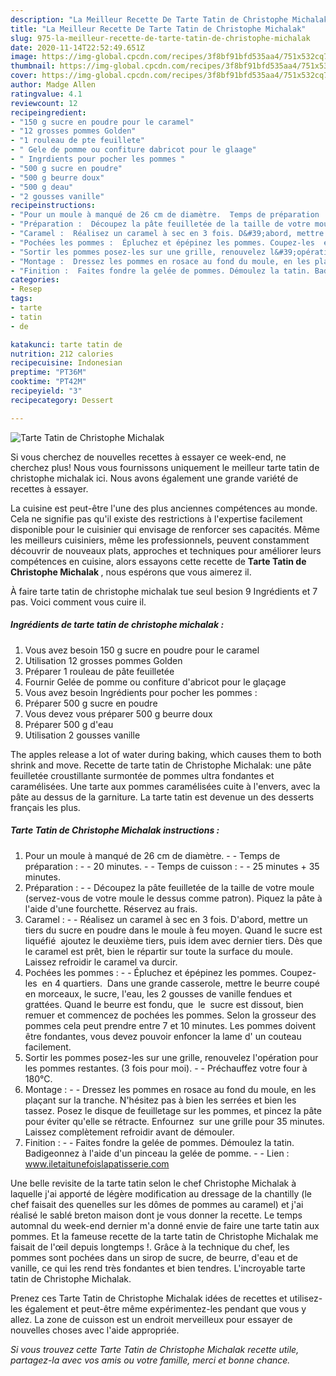```yaml
---
description: "La Meilleur Recette De Tarte Tatin de Christophe Michalak"
title: "La Meilleur Recette De Tarte Tatin de Christophe Michalak"
slug: 975-la-meilleur-recette-de-tarte-tatin-de-christophe-michalak
date: 2020-11-14T22:52:49.651Z
image: https://img-global.cpcdn.com/recipes/3f8bf91bfd535aa4/751x532cq70/tarte-tatin-de-christophe-michalak-photo-principale-de-la-recette.jpg
thumbnail: https://img-global.cpcdn.com/recipes/3f8bf91bfd535aa4/751x532cq70/tarte-tatin-de-christophe-michalak-photo-principale-de-la-recette.jpg
cover: https://img-global.cpcdn.com/recipes/3f8bf91bfd535aa4/751x532cq70/tarte-tatin-de-christophe-michalak-photo-principale-de-la-recette.jpg
author: Madge Allen
ratingvalue: 4.1
reviewcount: 12
recipeingredient:
- "150 g sucre en poudre pour le caramel"
- "12 grosses pommes Golden"
- "1 rouleau de pte feuillete"
- " Gele de pomme ou confiture dabricot pour le glaage"
- " Ingrdients pour pocher les pommes "
- "500 g sucre en poudre"
- "500 g beurre doux"
- "500 g deau"
- "2 gousses vanille"
recipeinstructions:
- "Pour un moule à manqué de 26 cm de diamètre.  Temps de préparation :   20 minutes.  Temps de cuisson :  25 minutes + 35 minutes."
- "Préparation :  Découpez la pâte feuilletée de la taille de votre moule (servez-vous de votre moule le dessus comme patron). Piquez la pâte à l&#39;aide d&#39;une fourchette. Réservez au frais."
- "Caramel :  Réalisez un caramel à sec en 3 fois. D&#39;abord, mettre un tiers du sucre en poudre dans le moule à feu moyen. Quand le sucre est liquéfié  ajoutez le deuxième tiers, puis idem avec dernier tiers. Dès que le caramel est prêt, bien le répartir sur toute la surface du moule. Laissez refroidir le caramel va durcir."
- "Pochées les pommes :  Épluchez et épépinez les pommes. Coupez-les  en 4 quartiers.  Dans une grande casserole, mettre le beurre coupé en morceaux, le sucre, l&#39;eau, les 2 gousses de vanille fendues et  grattées. Quand le beurre est fondu, que  le  sucre est dissout, bien remuer et commencez de pochées les pommes. Selon la grosseur des pommes cela peut prendre entre 7 et 10 minutes. Les pommes doivent être fondantes, vous devez pouvoir enfoncer la lame d&#39; un couteau facilement."
- "Sortir les pommes posez-les sur une grille, renouvelez l&#39;opération pour les pommes restantes. (3 fois pour moi).  Préchauffez votre four à 180°C."
- "Montage :  Dressez les pommes en rosace au fond du moule, en les plaçant sur la tranche. N&#39;hésitez pas à bien les serrées et bien les tassez. Posez le disque de feuilletage sur les pommes, et pincez la pâte pour éviter qu&#39;elle se rétracte. Enfournez  sur une grille pour 35 minutes. Laissez complètement refroidir avant de démouler."
- "Finition :  Faites fondre la gelée de pommes. Démoulez la tatin. Badigeonnez à l&#39;aide d&#39;un pinceau la gelée de pomme.  Lien : www.iletaitunefoislapatisserie.com"
categories:
- Resep
tags:
- tarte
- tatin
- de

katakunci: tarte tatin de 
nutrition: 212 calories
recipecuisine: Indonesian
preptime: "PT36M"
cooktime: "PT42M"
recipeyield: "3"
recipecategory: Dessert

---
```



![Tarte Tatin de Christophe Michalak](https://img-global.cpcdn.com/recipes/3f8bf91bfd535aa4/751x532cq70/tarte-tatin-de-christophe-michalak-photo-principale-de-la-recette.jpg)

Si vous cherchez de nouvelles recettes à essayer ce week-end, ne cherchez plus! Nous vous fournissons uniquement le meilleur tarte tatin de christophe michalak ici. Nous avons également une grande variété de recettes à essayer.

La cuisine est peut-être l'une des plus anciennes compétences au monde. Cela ne signifie pas qu'il existe des restrictions à l'expertise facilement disponible pour le cuisinier qui envisage de renforcer ses capacités. Même les meilleurs cuisiniers, même les professionnels, peuvent constamment découvrir de nouveaux plats, approches et techniques pour améliorer leurs compétences en cuisine, alors essayons cette recette de <strong> Tarte Tatin de Christophe Michalak </strong>, nous espérons que vous aimerez il.

<!--inarticleads1-->

À faire tarte tatin de christophe michalak tue seul besion 9 Ingrédients et 7 pas. Voici comment vous cuire il.

##### Ingrédients de tarte tatin de christophe michalak :

1. Vous avez besoin 150 g sucre en poudre pour le caramel
1. Utilisation 12 grosses pommes Golden
1. Préparer 1 rouleau de pâte feuilletée
1. Fournir  Gelée de pomme ou confiture d&#39;abricot pour le glaçage
1. Vous avez besoin  Ingrédients pour pocher les pommes :
1. Préparer 500 g sucre en poudre
1. Vous devez vous préparer 500 g beurre doux
1. Préparer 500 g d&#39;eau
1. Utilisation 2 gousses vanille


The apples release a lot of water during baking, which causes them to both shrink and move. Recette de tarte tatin de Christophe Michalak: une pâte feuilletée croustillante surmontée de pommes ultra fondantes et caramélisées. Une tarte aux pommes caramélisées cuite à l&#39;envers, avec la pâte au dessus de la garniture. La tarte tatin est devenue un des desserts français les plus. 

<!--inarticleads2-->

##### Tarte Tatin de Christophe Michalak instructions :

1. Pour un moule à manqué de 26 cm de diamètre. -  - Temps de préparation :  -  - 20 minutes. -  - Temps de cuisson : -  - 25 minutes + 35 minutes.
1. Préparation : -  - Découpez la pâte feuilletée de la taille de votre moule (servez-vous de votre moule le dessus comme patron). Piquez la pâte à l&#39;aide d&#39;une fourchette. Réservez au frais.
1. Caramel : -  - Réalisez un caramel à sec en 3 fois. D&#39;abord, mettre un tiers du sucre en poudre dans le moule à feu moyen. Quand le sucre est liquéfié  ajoutez le deuxième tiers, puis idem avec dernier tiers. Dès que le caramel est prêt, bien le répartir sur toute la surface du moule. Laissez refroidir le caramel va durcir.
1. Pochées les pommes : -  - Épluchez et épépinez les pommes. Coupez-les  en 4 quartiers.  Dans une grande casserole, mettre le beurre coupé en morceaux, le sucre, l&#39;eau, les 2 gousses de vanille fendues et  grattées. Quand le beurre est fondu, que  le  sucre est dissout, bien remuer et commencez de pochées les pommes. Selon la grosseur des pommes cela peut prendre entre 7 et 10 minutes. Les pommes doivent être fondantes, vous devez pouvoir enfoncer la lame d&#39; un couteau facilement.
1. Sortir les pommes posez-les sur une grille, renouvelez l&#39;opération pour les pommes restantes. (3 fois pour moi). -  - Préchauffez votre four à 180°C.
1. Montage : -  - Dressez les pommes en rosace au fond du moule, en les plaçant sur la tranche. N&#39;hésitez pas à bien les serrées et bien les tassez. Posez le disque de feuilletage sur les pommes, et pincez la pâte pour éviter qu&#39;elle se rétracte. Enfournez  sur une grille pour 35 minutes. Laissez complètement refroidir avant de démouler.
1. Finition : -  - Faites fondre la gelée de pommes. Démoulez la tatin. Badigeonnez à l&#39;aide d&#39;un pinceau la gelée de pomme. -  - Lien : www.iletaitunefoislapatisserie.com


Une belle revisite de la tarte tatin selon le chef Christophe Michalak à laquelle j&#39;ai apporté de légère modification au dressage de la chantilly (le chef faisait des quenelles sur les dômes de pommes au caramel) et j&#39;ai réalisé le sablé breton maison dont je vous donner la recette. Le temps automnal du week-end dernier m&#39;a donné envie de faire une tarte tatin aux pommes. Et la fameuse recette de la tarte tatin de Christophe Michalak me faisait de l&#39;œil depuis longtemps !. Grâce à la technique du chef, les pommes sont pochées dans un sirop de sucre, de beurre, d&#39;eau et de vanille, ce qui les rend très fondantes et bien tendres. L&#39;incroyable tarte tatin de Christophe Michalak. 

<!--inarticleads1-->

<p>
Prenez ces Tarte Tatin de Christophe Michalak idées de recettes et utilisez-les également et peut-être même expérimentez-les pendant que vous y allez. La zone de cuisson est un endroit merveilleux pour essayer de nouvelles choses avec l'aide appropriée.
</p>

<p>
<i>Si vous trouvez cette Tarte Tatin de Christophe Michalak recette utile, partagez-la avec vos amis ou votre famille, merci et bonne chance.</i>
</p>
